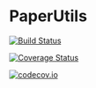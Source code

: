 # PaperUtils

[![Build Status](https://travis-ci.org/swt30/PaperUtils.jl.svg?branch=master)](https://travis-ci.org/swt30/PaperUtils.jl)

[![Coverage Status](https://coveralls.io/repos/swt30/PaperUtils.jl/badge.svg?branch=master&service=github)](https://coveralls.io/github/swt30/PaperUtils.jl?branch=master)

[![codecov.io](http://codecov.io/github/swt30/PaperUtils.jl/coverage.svg?branch=master)](http://codecov.io/github/swt30/PaperUtils.jl?branch=master)
